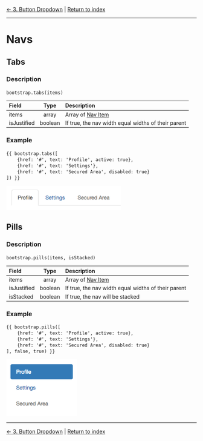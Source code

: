 [← 3. Button Dropdown](./03_button_dropdowns.md) | [Return to index](index.md)

---

# Navs

## Tabs
### Description
`bootstrap.tabs(items)`

| Field       | Type       | Description                                             |
|:------------|:----------:|:--------------------------------------------------------|
| items       | array      | Array of [Nav Item](./types.md#nav-item)                |
| isJustified | boolean    | If true, the nav width equal widths of their parent     |

### Example
```twig
{{ bootstrap.tabs([
    {href: '#', text: 'Profile', active: true},
    {href: '#', text: 'Settings'},
    {href: '#', text: 'Secured Area', disabled: true}
]) }}
```
![Result](./img/nav_tabs_example.png)

## Pills
### Description
`bootstrap.pills(items, isStacked)`

| Field       | Type       | Description                                             |
|:------------|:----------:|:--------------------------------------------------------|
| items       | array      | Array of [Nav Item](./types.md#nav-item)                |
| isJustified | boolean    | If true, the nav width equal widths of their parent     |
| isStacked   | boolean    | If true, the nav will be stacked                        |

### Example
```twig
{{ bootstrap.pills([
    {href: '#', text: 'Profile', active: true},
    {href: '#', text: 'Settings'},
    {href: '#', text: 'Secured Area', disabled: true}
], false, true) }}
```
![Result](./img/nav_pills_example.png)

---

[← 3. Button Dropdown](./03_button_dropdowns.md) | [Return to index](index.md)